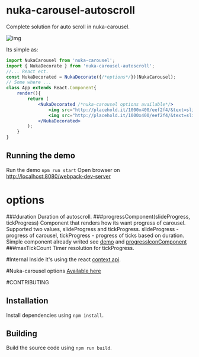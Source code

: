 # nuka-carousel-autoscroll
Complete solution for auto scroll in nuka-carousel.

![img](http://i.imgur.com/6ZYe23P.gif "nuka-carousel auto scroll")

Its simple as:
```jsx
import NukaCarousel from 'nuka-carousel';
import { NukaDecorate } from 'nuka-carousel-autoscroll';
//... React ect.
const NukaDecorated = NukaDecorate({/*options*/})(NukaCarousel);
// Some where ...
class App extends React.Component{
	render(){
		return (
			<NukaDecorated /*nuka-carousel options available*/>
				<img src="http://placehold.it/1000x400/eef2f4/&text=slide1"/>
                <img src="http://placehold.it/1000x400/eef2f4/&text=slide2"/>
			</NukaDecorated>
		);
	}
}  
```
## Running the demo
Run the demo `npm run start`
Open browser on [http://localhost:8080/webpack-dev-server](http://localhost:8080/webpack-dev-server)

# options

###duration
Duration of autoscroll.
###progressComponent(slideProgress, tickProgress)
Component that renders how its want progress of carousel. Supported two values, slideProgress and tickProgress.
slideProgress - progress of carousel,
tickProgress - progress of ticks based on duration.
Simple component already writed see [demo](/demo) and [progressIconComponent](/src/autoScrollProgress.js)
###maxTickCount
Timer resolution for tickProgress.

#Internal
Inside it's using the react [context api](https://facebook.github.io/react/docs/context.html).

#Nuka-carousel options 
[Available here](https://github.com/kenwheeler/nuka-carousel#props)

#CONTRIBUTING

## Installation

Install dependencies using `npm install`.

## Building

Build the source code using `npm run build`.
